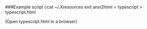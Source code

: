 ###Example
    script
    ccat ~/.Xresources
    exit
    ansi2html < typescript > typescript.html

(Open typescript.html in a browser)
